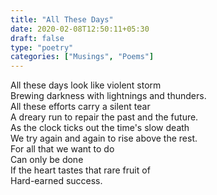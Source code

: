 ```yaml
---
title: "All These Days"
date: 2020-02-08T12:50:11+05:30
draft: false
type: "poetry"
categories: ["Musings", "Poems"]
---
```

All these days look like violent storm  
Brewing darkness with lightnings and thunders.  
All these efforts carry a silent tear  
A dreary run to repair the past and the future.  
As the clock ticks out the time's slow death  
We try again and again to rise above the rest.  
For all that we want to do  
Can only be done  
If the heart tastes that rare fruit of  
Hard-earned success.

